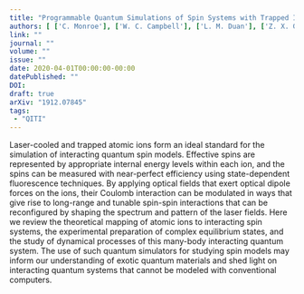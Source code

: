 ```yaml
---
title: "Programmable Quantum Simulations of Spin Systems with Trapped Ions"
authors: [ ['C. Monroe'], ['W. C. Campbell'], ['L. M. Duan'], ['Z. X. Gong'], ['A. V. Gorshkov'], ['P. Hess'], ['R. Islam', 'krislam'], ['K. Kim'], ['G. Pagano'], ['P. Richerme'], ['C. Senko'], ['N. Y. Yao'] ]
link: ""
journal: ""
volume: ""
issue: ""
date: 2020-04-01T00:00:00-00:00
datePublished: ""
DOI: 
draft: true
arXiv: "1912.07845"
tags:
 - "QITI"
---
```



Laser-cooled and trapped atomic ions form an ideal standard for the
simulation of interacting quantum spin models. Effective spins are represented
by appropriate internal energy levels within each ion, and the spins can be
measured with near-perfect efficiency using state-dependent fluorescence
techniques. By applying optical fields that exert optical dipole forces on the
ions, their Coulomb interaction can be modulated in ways that give rise to
long-range and tunable spin-spin interactions that can be reconfigured by
shaping the spectrum and pattern of the laser fields. Here we review the
theoretical mapping of atomic ions to interacting spin systems, the
experimental preparation of complex equilibrium states, and the study of
dynamical processes of this many-body interacting quantum system. The use of
such quantum simulators for studying spin models may inform our understanding
of exotic quantum materials and shed light on interacting quantum systems that
cannot be modeled with conventional computers.
